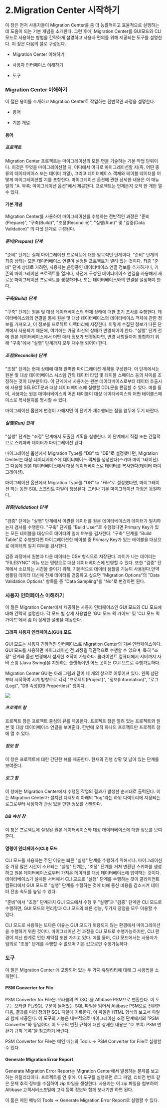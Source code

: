 # 2.Migration Center 시작하기

이 장은 먼저 사용자들이 Migration Center를 좀 더 능률적이고 효율적으로 실행하는
데 도움이 되는 기본 개념을 소개한다. 그런 후에, Migration Center를 GUI모드와 CLI
모드로 사용하는 방법을 간략하게 설명하고 사용자 편의를 위해 제공되는 도구를
설명한다. 이 장은 다음의 절로 구성된다.

- Migration Center 이해하기

- 사용자 인터페이스 이해하기

- 도구

### Migration Center 이해하기

이 절은 용어를 소개하고 Migration Center로 작업하는 전반적인 과정을 설명한다.

- 용어

- 기본 개념

#### 용어

##### 프로젝트

Migration Center 프로젝트는 마이그레이션의 모든 면을 기술하는 기본 작업
단위이다. 이것은 무엇을 마이그레이션할 지, 어디에서 어디로 마이그레이션할 지(즉,
어떤 종류의 데이터베이스 또는 데이터 파일), 그리고 데이터베이스 객체와 테이블
데이터를 어떻게 마이그레이션할 지를 포함한다. 마이그레이션 옵션에 관한 상세한
내용은 이 매뉴얼의 "A. 부록: 마이그레이션 옵션"에서 제공한다. 프로젝트는
언제든지 오직 한 개만 열 수 있다.

#### 기본 개념

Migration Center를 사용하여 마이그레이션을 수행하는 전반적인 과정은
"준비(Prepare)", "구축(Build)", "조정(Reconcile)", "실행(Run)" 및 "검증(Data
Validation)" 의 다섯 단계로 구성된다.

##### 준비(Prepare) 단계

"준비" 단계는 실제 마이그레이션 프로젝트에 대한 암묵적인 단계이다. "준비" 단계의
최종 상태는 모든 데이터베이스 연결이 설정된 프로젝트가 열려 있는 것이다. 최종
"준비" 단계 상태로 가려면, 사용자는 운영중인 데이터베이스 연결 정보를
추가하거나, 기존의 마이그레이션 프로젝트를 열거나, 사전에 구성된 데이터베이스
연결을 사용해서 새로운 마이그레이션 프로젝트를 생성하거나, 또는 데이터베이스와의
연결을 설정해야 한다.

##### 구축(Build) 단계

"구축" 단계는 원본 및 대상 데이터베이스의 현재 상태에 대한 초기 조사를 수행한다.
데이터베이스와의 연결을 통해 원본 및 대상 데이터베이스의 데이터베이스 객체에
관한 정보를 가져오고, 이 정보를 프로젝트 디렉터리에 저장한다. 이렇게 수집된
정보가 다른 단계에서 사용되기 때문에, 여기에는 가장 최신의 상태가 반영되어야
한다. "실행" 단계 전에 원본 데이터베이스에서 어떤 메타 정보가 변경된다면, 변경
사항들까지 통합하기 위해 "구축"에서 "실행" 단계까지 모두 재수행 되어야 한다.

##### 조정(Reconcile) 단계

"조정" 단계는 현재 상태에 대해 완벽한 마이그레이션 계획을 구성한다. 이
단계에서는 원본 및 대상 데이터베이스 시스템 간의 데이터 타입 및 테이블 스페이스
등의 차이를 조정하는 것이 대부분이다. 이 단계에서 사용자는 원본
데이터베이스로부터 데이터 추출시에 사용할 SELECT문과 대상 데이터베이스에 실행할
DDL문을 편집할 수 있다. 예를 들어, 사용자는 원본 데이터베이스의 어떤 테이블이
대상 데이터베이스의 어떤 테이블스페이스로 복사될지를 명시할 수 있다.

마이그레이션 옵션에 변경이 가해지면 이 단계가 재수행되는 점을 염두에 두기
바란다.

##### 실행(Run) 단계

"실행" 단계는 "조정" 단계에서 도출된 계획을 실행한다. 이 단계에서 직접 또는
간접적으로 스키마와 데이터가 마이그레이션 된다.

마이그레이션 옵션에서 Migration Type를 "DB" to "DB"로 설정했다면, Migration
Center는 대상 데이터베이스에 데이터베이스 객체를 생성한다(스키마 마이그레이션).
그 다음에 원본 데이터베이스에서 대상 데이터베이스로 데이터를 복사한다(데이터
마이그레이션).

마이그레이션 옵션에서 Migration Type를 "DB" to "File"로 설정했다면, 마이그레이션
하는 동안 SQL 스크립트 파일이 생성된다. 그러나 기본 마이그레이션 과정은
동일하다.

##### 검증(Validation) 단계

"검증" 단계는 "실행" 단계에서 이관된 데이터를 원본 데이터베이스와 데이터가
일치하는지 검사를 수행한다. "구축" 단계를 "Build User"로 수행했다면 Primary
Key가 있는 모든 테이블을 대상으로 데이터의 일치 여부를 검사한다. "구축" 단계를
"Build Table"로 수행했다면 마이그레이션한 테이블 중 Primary Key가 있는 테이블을
대상으로 데이터의 일치 여부를 검사한다.

검증 과정에서 원본과 다른 데이터는 CSV 형식으로 저장된다. 차이가 나는 데이터는
"FILESYNC" 메뉴 또는 명령으로 대상 데이터베이스에 반영할 수 있다. 또한 "검증"
단계에서 소요되는 시간을 줄이기 위해, 기본적으로 데이터 샘플링 기능이
사용된다.만약 샘플링 데이터 대신에 전체 데이터를 검증하고 싶으면 "Migration
Options"의 "Data Validation Options" 항목들 중 "Data Sampling"을 "No"로 변경하면
된다.

### 사용자 인터페이스 이해하기

이 절은 Migration Center에서 제공하는 사용자 인터페이스인 GUI 모드와 CLI 모드에
대해 간략히 설명한다. 각 모드 별 상세 사용법은 'GUI 모드 퀵 가이드' 및 'CLI 모드
퀵 가이드'에서 좀 더 상세한 설명을 제공한다.

#### 그래픽 사용자 인터페이스(GUI) 모드

GUI 모드는 사용자 친화적인 인터페이스로 Migration Center의 기본 인터페이스이다.
GUI 모드를 사용하면 마이그레이션 전 과정을 직관적으로 수행할 수 있으며, 특히
"조정" 단계와 옵션 변경에서 섬세한 조작이 가능하다. 클라이언트 컴퓨터에서
서버까지 자바 스윙 (Java Swing)을 지원하는 플랫폼이면 어느 곳이든 GUI 모드로
수행가능하다.

Migration Center GUI는 아래 그림과 같이 네 개의 창으로 이루어져 있다. 왼쪽
상단부터 시작하여 시계 방향으로 각각 "프로젝트(Project)", "정보(Information)",
"로그(Log)", "DB 속성(DB Properties)" 창이다.

![](../../media/MigrationCenter/54ff6818cfe8f8b9110c2bac05ecb0f9.png)

##### 프로젝트 창

프로젝트 창은 프로젝트 중심의 뷰를 제공한다. 프로젝트 창은 열려 있는 프로젝트와
원본 및 대상 데이터베이스 연결을 보여준다. 한번에 오직 하나의 프로젝트만
프로젝트 창에 열 수 있다.

##### 정보 창

이 창은 프로젝트에 대한 간단한 뷰를 제공한다. 현재의 진행 상황 및 남아 있는
단계를 보여준다.

##### 로그 창

이 창에는 Migration Center에서 수행된 작업의 결과가 발생한 순서대로 출력된다.
이는 Migration Center가 설치된 디렉토리 아래의 "log"라는 하위 디렉토리에
저장되는 로그로부터 사용자가 관심 있을 만한 정보를 선별한다.

##### DB 속성 창

이 창은 프로젝트에 설정된 원본 데이터베이스와 대상 데이터베이스에 대한 정보를
보여준다.

#### 명령어 인터페이스(CLI) 모드

CLI 모드를 사용하는 주된 이유는 빠른 "실행" 단계를 수행하기 위해서다.
마이그레이션 중 가장 많은 시간이 소요되는 "실행" 단계는, "조정" 단계를 거쳐
변환된 스키마를 생성하고 원본 데이터베이스로부터 가져온 데이터를 대상
데이터베이스에 입력하는 것이다. 데이터베이스가 설치된 서버에서 CLI 모드로 "실행"
단계를 수행하는 것이 클라이언트 컴퓨터에서 GUI 모드로 "실행" 단계를 수행하는
것에 비해 통신 비용을 감소시켜 데이터 전송 속도를 높일 수 있다.

"준비"에서 "조정" 단계까지 GUI 모드에서 수행 후 "실행"과 "검증" 단계만 CLI
모드로 수행하면, GUI 모드의 편리함과 CLI 모드의 빠른 성능, 두가지 장점을 모두
이용할 수 있다.

CLI 모드로 사용하는 또다른 이유는 GUI 모드가 허용되지 않는 환경에서
마이그레이션을 수행하기 위한 것이다. 마이그레이션 전 과정을 CLI 모드로
수행가능하지만, CLI 환경이 지닌 한계로 인한 제약점 또한 가지고 있다. 예를 들어,
CLI 모드에서는 사용자가 임의로 "조정" 단계를 수행할 수 없으며 기본 값으로만
수행가능하다.

### 도구

이 절은 Migration Center 에 포함되어 있는 두 가지 유틸리티에 대해 그 사용법을
소개한다.

#### PSM Converter for File

PSM Converter for File은 오라클의 PL/SQL을 Altibase PSM으로 변환한다. 이 도구는
오라클 PL/SQL 구문이 들어있는 SQL 파일을 읽어서 Altibase PSM으로 전환한 다음,
결과를 미리 정의한 SQL 파일에 기록한다. 이 파일은 HTML 형식의 보고서 파일과 함께
제공된다. 이 도구의 기능은 내부적으로 마이그레이션 조정 단계에서의 "PSM
Converter"와 동일하다. 이 도구의 변환 규칙에 대한 상세한 내용은 "D. 부록: PSM
변환기 규칙 목록"을 참고하기 바란다.

PSM Converter for File는 메인 메뉴의 Tools -\> PSM Converter for File로 실행할
수 있다.

#### Generate Migration Error Report

Generate Migration Error Report는 Migration Center에서 발생하는 문제를 보고하는
유틸리티이다. 프로젝트를 연 후에, 이 도구를 실행하면 로그 파일, 리비전 번호 같은
문제 추적 정보를 수집하여 zip 파일을 생성한다. 사용자는 이 zip 파일을 첨부하여
Altibase 고객서비스포털에 고객 등록 정보와 함께 보내기만 하면 된다.

이 툴은 메인 메뉴의 Tools -\> Generate Migration Error Report로 실행할 수 있다.

<br/>

